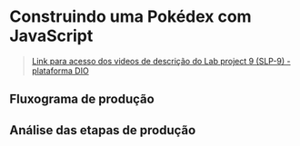 # Construindo uma Pokédex com JavaScript

> [Link para acesso dos videos de descrição do Lab project 9 (SLP-9) - plataforma DIO](https://web.dio.me/project/construindo-seu-portfolio-front-end-do-zero/learning/81cbe4c1-6e9e-4ce3-be7d-412aef4efb24)

## Fluxograma de produção

## Análise das etapas de produção


